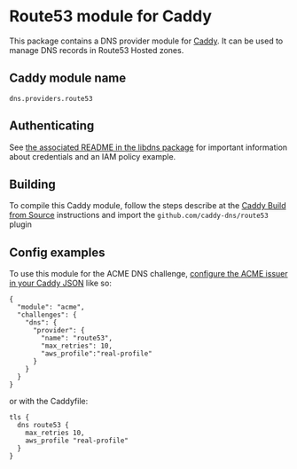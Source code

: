 Route53 module for Caddy
===========================

This package contains a DNS provider module for [Caddy](https://github.com/caddyserver/caddy). It can be used to manage DNS records in Route53 Hosted zones.

## Caddy module name

```
dns.providers.route53
```


## Authenticating

See [the associated README in the libdns package](https://github.com/libdns/route53) for important information about credentials and an IAM policy example.

## Building

To compile this Caddy module, follow the steps describe at the [Caddy Build from Source](https://github.com/caddyserver/caddy#build-from-source) instructions and import the `github.com/caddy-dns/route53` plugin

## Config examples

To use this module for the ACME DNS challenge, [configure the ACME issuer in your Caddy JSON](https://caddyserver.com/docs/json/apps/tls/automation/policies/issuer/acme/) like so:

```
{
  "module": "acme",
  "challenges": {
    "dns": {
      "provider": {
        "name": "route53",
        "max_retries": 10,
        "aws_profile":"real-profile"
      }
    }
  }
}
```

or with the Caddyfile:

```
tls {
  dns route53 {
    max_retries 10,
    aws_profile "real-profile"
  }
}
```
